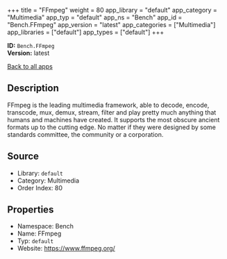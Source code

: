 ﻿+++
title = "FFmpeg"
weight = 80
app_library = "default"
app_category = "Multimedia"
app_typ = "default"
app_ns = "Bench"
app_id = "Bench.FFmpeg"
app_version = "latest"
app_categories = ["Multimedia"]
app_libraries = ["default"]
app_types = ["default"]
+++

**ID:** `Bench.FFmpeg`  
**Version:** latest  
<!--more-->

[Back to all apps](/apps/)

## Description
FFmpeg is the leading multimedia framework, able to decode, encode, transcode,
mux, demux, stream, filter and play pretty much anything that humans and machines have created.
It supports the most obscure ancient formats up to the cutting edge.
No matter if they were designed by some standards committee, the community or a corporation.

## Source

* Library: `default`
* Category: Multimedia
* Order Index: 80

## Properties

* Namespace: Bench
* Name: FFmpeg
* Typ: `default`
* Website: <https://www.ffmpeg.org/>

